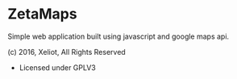 # ZetaMaps
Simple web application built using javascript and google maps api.


(c) 2016, Xeliot, All Rights Reserved
- Licensed under GPLV3


